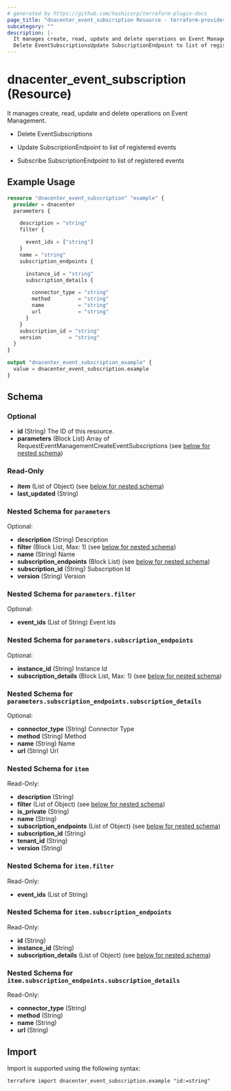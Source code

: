 ```yaml
---
# generated by https://github.com/hashicorp/terraform-plugin-docs
page_title: "dnacenter_event_subscription Resource - terraform-provider-dnacenter"
subcategory: ""
description: |-
  It manages create, read, update and delete operations on Event Management.
  Delete EventSubscriptionsUpdate SubscriptionEndpoint to list of registered eventsSubscribe SubscriptionEndpoint to list of registered events
---
```


# dnacenter_event_subscription (Resource)

It manages create, read, update and delete operations on Event Management.

- Delete EventSubscriptions

- Update SubscriptionEndpoint to list of registered events

- Subscribe SubscriptionEndpoint to list of registered events

## Example Usage

```terraform
resource "dnacenter_event_subscription" "example" {
  provider = dnacenter
  parameters {

    description = "string"
    filter {

      event_ids = ["string"]
    }
    name = "string"
    subscription_endpoints {

      instance_id = "string"
      subscription_details {

        connector_type = "string"
        method         = "string"
        name           = "string"
        url            = "string"
      }
    }
    subscription_id = "string"
    version         = "string"
  }
}

output "dnacenter_event_subscription_example" {
  value = dnacenter_event_subscription.example
}
```

<!-- schema generated by tfplugindocs -->
## Schema

### Optional

- **id** (String) The ID of this resource.
- **parameters** (Block List) Array of RequestEventManagementCreateEventSubscriptions (see [below for nested schema](#nestedblock--parameters))

### Read-Only

- **item** (List of Object) (see [below for nested schema](#nestedatt--item))
- **last_updated** (String)

<a id="nestedblock--parameters"></a>
### Nested Schema for `parameters`

Optional:

- **description** (String) Description
- **filter** (Block List, Max: 1) (see [below for nested schema](#nestedblock--parameters--filter))
- **name** (String) Name
- **subscription_endpoints** (Block List) (see [below for nested schema](#nestedblock--parameters--subscription_endpoints))
- **subscription_id** (String) Subscription Id
- **version** (String) Version

<a id="nestedblock--parameters--filter"></a>
### Nested Schema for `parameters.filter`

Optional:

- **event_ids** (List of String) Event Ids


<a id="nestedblock--parameters--subscription_endpoints"></a>
### Nested Schema for `parameters.subscription_endpoints`

Optional:

- **instance_id** (String) Instance Id
- **subscription_details** (Block List, Max: 1) (see [below for nested schema](#nestedblock--parameters--subscription_endpoints--subscription_details))

<a id="nestedblock--parameters--subscription_endpoints--subscription_details"></a>
### Nested Schema for `parameters.subscription_endpoints.subscription_details`

Optional:

- **connector_type** (String) Connector Type
- **method** (String) Method
- **name** (String) Name
- **url** (String) Url




<a id="nestedatt--item"></a>
### Nested Schema for `item`

Read-Only:

- **description** (String)
- **filter** (List of Object) (see [below for nested schema](#nestedobjatt--item--filter))
- **is_private** (String)
- **name** (String)
- **subscription_endpoints** (List of Object) (see [below for nested schema](#nestedobjatt--item--subscription_endpoints))
- **subscription_id** (String)
- **tenant_id** (String)
- **version** (String)

<a id="nestedobjatt--item--filter"></a>
### Nested Schema for `item.filter`

Read-Only:

- **event_ids** (List of String)


<a id="nestedobjatt--item--subscription_endpoints"></a>
### Nested Schema for `item.subscription_endpoints`

Read-Only:

- **id** (String)
- **instance_id** (String)
- **subscription_details** (List of Object) (see [below for nested schema](#nestedobjatt--item--subscription_endpoints--subscription_details))

<a id="nestedobjatt--item--subscription_endpoints--subscription_details"></a>
### Nested Schema for `item.subscription_endpoints.subscription_details`

Read-Only:

- **connector_type** (String)
- **method** (String)
- **name** (String)
- **url** (String)

## Import

Import is supported using the following syntax:

```shell
terraform import dnacenter_event_subscription.example "id:=string"
```
